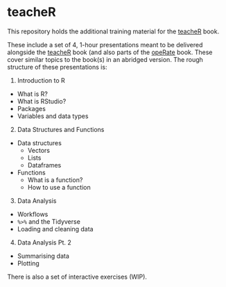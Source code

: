 # teacheR

This repository holds the additional training material for the [teacheR](https://teacher.arawles.co.uk) book.

These include a set of 4, 1-hour presentations meant to be delivered alongside the [teacheR](https://teacher.arawles.co.uk) book (and also parts of the [opeRate](https://operate.arawles.co.uk) book. These cover similar topics to the book(s) in an abridged version. The rough structure of these presentations is:

1. Introduction to R
  + What is R?
  + What is RStudio?
  + Packages
  + Variables and data types
2. Data Structures and Functions
  + Data structures
    + Vectors
    + Lists
    + Dataframes
  + Functions
    + What is a function?
    + How to use a function
3. Data Analysis
  + Workflows
  + `%>%` and the Tidyverse
  + Loading and cleaning data
4. Data Analysis Pt. 2
  + Summarising data
  + Plotting

There is also a set of interactive exercises (WIP).